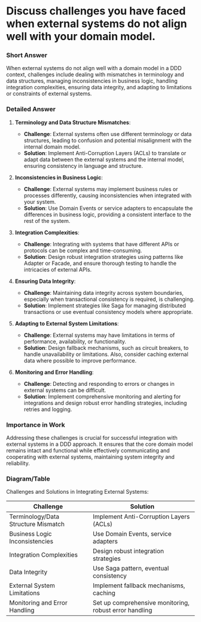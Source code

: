 # Discuss challenges you have faced when external systems do not align well with your domain model.

### Short Answer
When external systems do not align well with a domain model in a DDD context, challenges include dealing with mismatches in terminology and data structures, managing inconsistencies in business logic, handling integration complexities, ensuring data integrity, and adapting to limitations or constraints of external systems.

### Detailed Answer
1. **Terminology and Data Structure Mismatches**:
    - **Challenge**: External systems often use different terminology or data structures, leading to confusion and potential misalignment with the internal domain model.
    - **Solution**: Implement Anti-Corruption Layers (ACLs) to translate or adapt data between the external systems and the internal model, ensuring consistency in language and structure.

2. **Inconsistencies in Business Logic**:
    - **Challenge**: External systems may implement business rules or processes differently, causing inconsistencies when integrated with your system.
    - **Solution**: Use Domain Events or service adapters to encapsulate the differences in business logic, providing a consistent interface to the rest of the system.

3. **Integration Complexities**:
    - **Challenge**: Integrating with systems that have different APIs or protocols can be complex and time-consuming.
    - **Solution**: Design robust integration strategies using patterns like Adapter or Facade, and ensure thorough testing to handle the intricacies of external APIs.

4. **Ensuring Data Integrity**:
    - **Challenge**: Maintaining data integrity across system boundaries, especially when transactional consistency is required, is challenging.
    - **Solution**: Implement strategies like Saga for managing distributed transactions or use eventual consistency models where appropriate.

5. **Adapting to External System Limitations**:
    - **Challenge**: External systems may have limitations in terms of performance, availability, or functionality.
    - **Solution**: Design fallback mechanisms, such as circuit breakers, to handle unavailability or limitations. Also, consider caching external data where possible to improve performance.

6. **Monitoring and Error Handling**:
    - **Challenge**: Detecting and responding to errors or changes in external systems can be difficult.
    - **Solution**: Implement comprehensive monitoring and alerting for integrations and design robust error handling strategies, including retries and logging.

### Importance in Work
Addressing these challenges is crucial for successful integration with external systems in a DDD approach. It ensures that the core domain model remains intact and functional while effectively communicating and cooperating with external systems, maintaining system integrity and reliability.

### Diagram/Table
Challenges and Solutions in Integrating External Systems:

| Challenge                          | Solution                                  |
|------------------------------------|-------------------------------------------|
| Terminology/Data Structure Mismatch| Implement Anti-Corruption Layers (ACLs)   |
| Business Logic Inconsistencies     | Use Domain Events, service adapters       |
| Integration Complexities           | Design robust integration strategies      |
| Data Integrity                     | Use Saga pattern, eventual consistency    |
| External System Limitations        | Implement fallback mechanisms, caching    |
| Monitoring and Error Handling      | Set up comprehensive monitoring, robust error handling |